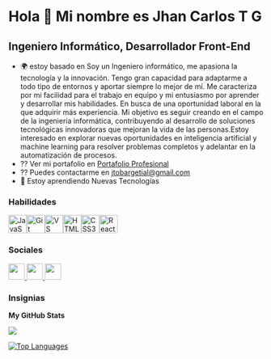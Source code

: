 Hola 👋 Mi nombre es Jhan Carlos T G
================================

Ingeniero Informático, Desarrollador Front-End
----------------------------------------------------------------------------------------------------------------------------------------------------------------------------------------------------------------------------------------------------------------

* 🌍 estoy basado en Soy un Ingeniero informático, me apasiona la tecnología y la innovación. Tengo gran capacidad para adaptarme a todo tipo de entornos y aportar siempre lo mejor de mí. Me caracteriza por mi facilidad para el trabajo en equipo y mi entusiasmo por aprender y desarrollar mis habilidades. En busca de una oportunidad laboral en la que adquirir más experiencia. Mi objetivo es seguir creando en el campo de la ingeniería informática, contribuyendo al desarrollo de soluciones tecnológicas innovadoras que mejoran la vida de las personas.Estoy interesado en explorar nuevas oportunidades en inteligencia artificial y machine learning para resolver problemas completos y adelantar en la automatización de procesos.
* ⁇ Ver mi portafolio en [Portafolio Profesional](http://mi-portafolio-seven-rose.vercel.app/)
* ⁇ Puedes contactarme en [jtobargetial@gmail.com](mailto:jtobargetial@gmail.com)
* 🧠 Estoy aprendiendo Nuevas Tecnologias

### Habilidades


<p align="left">
<a href="https://developer.mozilla.org/en-US/docs/Web/JavaScript" target="_blank" rel="noreferrer"><img src="https://raw.githubusercontent.com/danielcranney/readme-generator/main/public/icons/skills/javascript-colored.svg" width="36" height="36" alt="JavaScript"/></a><a href="https://git-scm.com/" target="_blank" rel="noreferrer"><img src="https://raw.githubusercontent.com/danielcranney/readme-generator/main/public/icons/skills/git-colored.svg" width="36" height="36" alt="Git"/></a><a href="https://code.visualstudio.com/" target="_blank" rel="noreferrer"><img src="https://raw.githubusercontent.com/danielcranney/readme-generator/main/public/icons/skills/visualstudiocode.svg" width="36" height="36" alt="VS Code"/></a><a href="https://developer.mozilla.org/en-US/docs/Glossary/HTML5" target="_blank" rel="noreferrer"><img src="https://raw.githubusercontent.com/danielcranney/readme-generator/main/public/icons/skills/html5-colored.svg" width="36" height="36" alt="HTML5"/></a><a href="https://www.w3.org/TR/CSS/#css" target="_blank" rel="noreferrer"><img src="https://raw.githubusercontent.com/danielcranney/readme-generator/main/public/icons/skills/css3-colored.svg" width="36" height="36" alt="CSS3"/></a><a href="https://reactjs.org/" target="_blank" rel="noreferrer"><img src="https://raw.githubusercontent.com/danielcranney/readme-generator/main/public/icons/skills/react-colored.svg" width="36" height="36" alt="React"/></a>
</p>


### Sociales

<p align="left"> <a href="https://www.github.com/1089196040" target="_blank" rel="noreferrer"> <imagen> <source media="(prefers-color-scheme: dark)" srcset="https://raw.githubusercontent.com/danielcranney/readme-generator/main/public/icons/socials/github-dark.svg" /> <source media="(prefers-color-scheme: light)" srcset="https://raw.githubusercontent.com/danielcranney/readme-generator/main/public/icons/socials/github.svg" /> <img src="https://raw.githubusercontent.com/danielcranney/readme-generator/main/public/icons/socials/github.svg" width="32" height="32"/> </picture> </a> <a href="http://www.instagram.com/jhank_2001/" target="_blank" rel="noreferrer"> <imagen> <source media="(prefers-color-scheme: dark)" srcset="https://raw.githubusercontent.com/danielcranney/readme-generator/main/public/icons/socials/instagram-dark.svg" /> <source media="(prefers-color-scheme: light)" srcset="https://raw.githubusercontent.com/danielcranney/readme-generator/main/public/icons/socials/instagram.svg" /> <img src="https://raw.githubusercontent.com/danielcranney/readme-generator/main/public/icons/socials/instagram.svg" width="32" height="32"/> </picture> </a> <a href="https://www.linkedin.com/in/jhan-carlos-tobar-getial-b08b82235" target="_blank" rel="noreferrer"> <imagen> <source media="(prefers-color-scheme: dark)" srcset="https://raw.githubusercontent.com/danielcranney/readme-generator/main/public/icons/socials/linkedin-dark.svg" /> <source media="(prefers-color-scheme: light)" srcset="https://raw.githubusercontent.com/danielcranney/readme-generator/main/public/icons/socials/linkedin.svg" /> <img src="https://raw.githubusercontent.com/danielcranney/readme-generator/main/public/icons/socials/linkedin.svg" width="32" height="32"/> </foto> </a></p>

### Insignias

<b>My GitHub Stats</b>

<a href="http://www.github.com/1089196040"><img src="https://github-readme-streak-stats.herokuapp.com/?user=1089196040&stroke=ffffff&background=1c1917&ring=0891b2&fire=0891b2&currStreakNum=ffffff&currStreakLabel=0891b2&sideNums=ffffff&sideLabels=ffffff&dates=ffffff&hide_border=true" /></a>

<a href="https://github.com/1089196040" align="left"><img src="https://github-readme-stats.vercel.app/api/top-langs/?username=1089196040&langs_count=10&title_color=0891b2&text_color=ffffff&icon_color=0891b2&bg_color=1c1917&hide_border=true&locale=en&custom_title=Top%20%Languages" alt="Top Languages"/></a>
